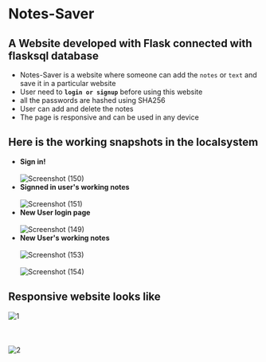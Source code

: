 # Notes-Saver
## A Website developed with Flask connected with flasksql database
- Notes-Saver is a website where someone can add the `notes` or `text` and save it in a particular website
- User need to **`login or signup`** before using this website
- all the passwords are hashed using SHA256
- User can add and delete the notes
- The page is responsive and can be used in any device

## Here is the working snapshots in the localsystem

- **Sign in!**
 <br><br>
 ![Screenshot (150)](https://user-images.githubusercontent.com/86471473/158649320-e5fc6f77-4d7b-4a4a-804f-fa03badc8819.png)
- **Signned in user's working notes**
 <br><br>
 ![Screenshot (151)](https://user-images.githubusercontent.com/86471473/158649459-10fa943b-49a4-4cd4-8d76-d788e0c1e90e.png)
- **New User login page**
 <br><br>
 ![Screenshot (149)](https://user-images.githubusercontent.com/86471473/158649181-39100c3a-b283-439c-b531-4d1f490d351b.png)
- **New User's working notes**
 <br><br>
![Screenshot (153)](https://user-images.githubusercontent.com/86471473/158649966-77203410-92fc-452d-b484-694bbd293b73.png)
 <br><br>
![Screenshot (154)](https://user-images.githubusercontent.com/86471473/158649976-87ef96ca-e3d0-4fd2-a385-ba0a814e4456.png)

## Responsive website looks like 

  ![1](https://user-images.githubusercontent.com/86471473/158650124-3bd58031-d3b3-4911-a618-7f35e2416fad.png)
 <br><br> <br><br>
  ![2](https://user-images.githubusercontent.com/86471473/158650266-9c337691-856e-4d3f-ba1a-5fcd51617181.png)
